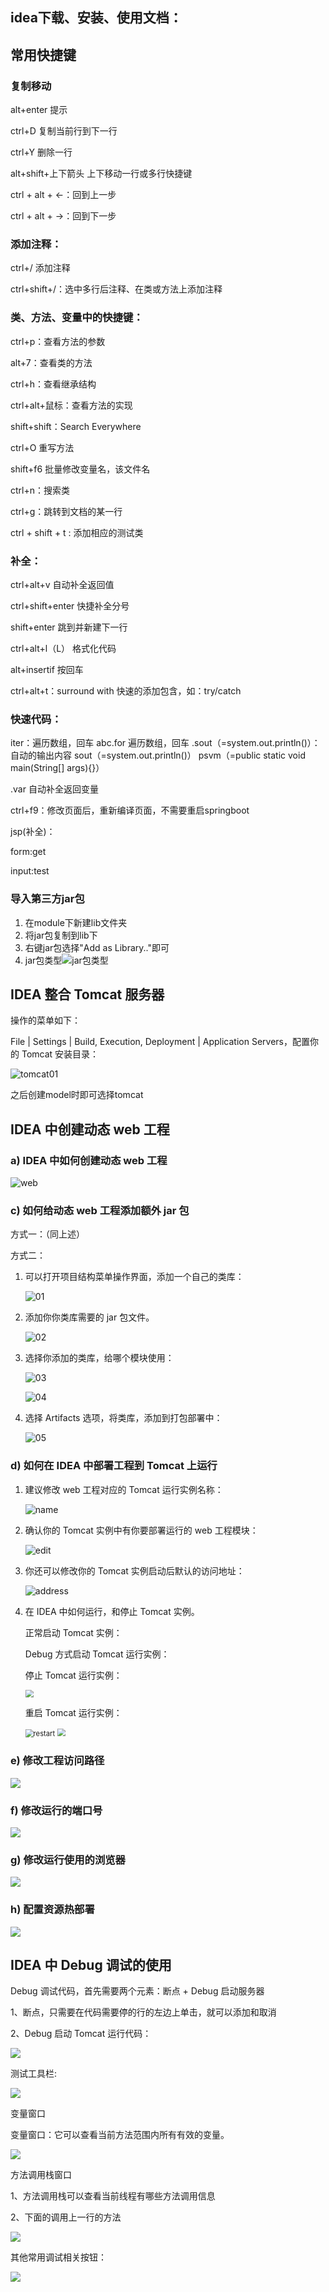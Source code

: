 ## idea下载、安装、使用文档：

[idea下载、安装、使用文档]: 尚硅谷_宋红康_IntelliJIDEA的安装、配置与使用(简化版).pdf

## 常用快捷键

### 复制移动

alt+enter  提示

ctrl+D     复制当前行到下一行

ctrl+Y     删除一行

alt+shift+上下箭头	上下移动一行或多行快捷键



ctrl + alt + <-：回到上一步 

ctrl + alt + ->：回到下一步 

### 添加注释：

ctrl+/	添加注释

ctrl+shift+/：选中多行后注释、在类或方法上添加注释

### 类、方法、变量中的快捷键：

ctrl+p：查看方法的参数

alt+7：查看类的方法

ctrl+h：查看继承结构

ctrl+alt+鼠标：查看方法的实现

shift+shift：Search Everywhere

ctrl+O     重写方法

shift+f6	批量修改变量名，该文件名

ctrl+n：搜索类

ctrl+g：跳转到文档的某一行

ctrl + shift + t : 添加相应的测试类

### 补全：

ctrl+alt+v	自动补全返回值

ctrl+shift+enter    快捷补全分号

shift+enter	跳到并新建下一行

ctrl+alt+l（L）   格式化代码

alt+insertif 按回车

ctrl+alt+t：surround with 快速的添加包含，如：try/catch

### 快速代码：

iter：遍历数组，回车
abc.for 遍历数组，回车 
.sout（=system.out.println()）：自动的输出内容
sout（=system.out.println()）
psvm（=public static void main(String[] args){}）

.var 自动补全返回变量

ctrl+f9：修改页面后，重新编译页面，不需要重启springboot

jsp(补全)：

form:get

input:test

### 导入第三方jar包

1. 在module下新建lib文件夹
2. 将jar包复制到lib下
3. 右键jar包选择"Add as Library.."即可
4. jar包类型![jar包类型](./picture/idea/create_library.jpg)

## IDEA 整合 Tomcat 服务器

操作的菜单如下：

File | Settings | Build, Execution, Deployment | Application Servers，配置你的 Tomcat 安装目录：

![tomcat01](.\picture\idea\idea-tomcat01.jpg)

之后创建model时即可选择tomcat

## IDEA 中创建动态 web 工程

### a) IDEA 中如何创建动态 web 工程

![web](.\picture\idea\creat_web01.jpg)

### c) 如何给动态 web 工程添加额外 jar 包

方式一：（同上述）

方式二：

1. 可以打开项目结构菜单操作界面，添加一个自己的类库：

   ![01](.\picture\idea\add_library01.jpg)

2. 添加你你类库需要的 jar 包文件。

   ![02](.\picture\idea\add_library02.jpg)

3. 选择你添加的类库，给哪个模块使用：

   ![03](.\picture\idea\add_library03.jpg)

   ![04](.\picture\idea\add_library04.jpg)

4. 选择 Artifacts 选项，将类库，添加到打包部署中：

   ![05](.\picture\idea\add_library05.jpg)

### d) 如何在 IDEA 中部署工程到 Tomcat 上运行

1. 建议修改 web 工程对应的 Tomcat 运行实例名称：

   ![name](.\picture\idea\edit_tomcat-mame.jpg)

2. 确认你的 Tomcat 实例中有你要部署运行的 web 工程模块：

   ![edit](.\picture\idea\config_tomcat_Dep.jpg)

3. 你还可以修改你的 Tomcat 实例启动后默认的访问地址：

   ![address](.\picture\idea\tomcat_run_address.jpg)

4. 在 IDEA 中如何运行，和停止 Tomcat 实例。 

   正常启动 Tomcat 实例：

   Debug 方式启动 Tomcat 运行实例：

   停止 Tomcat 运行实例：

   <img src=".\picture\idea\run_tomcat.jpg" style="zoom:80%;" />

   重启 Tomcat 运行实例：

   <img src=".\picture\idea\restart_tomcat.jpg" alt="restart" style="zoom:80%;" />

   <img src=".\picture\idea\update_tomcat.jpg" style="zoom:80%;" />

### e) 修改工程访问路径

![](.\picture\idea\edit_tomcat_context.jpg)

### f) 修改运行的端口号

![](.\picture\idea\edit_port.jpg)

### g) 修改运行使用的浏览器

![](.\picture\idea\modify_browser.jpg)

### h) 配置资源热部署

![](.\picture\idea\config_hotdeploy.jpg)

## IDEA 中 Debug 调试的使用

Debug 调试代码，首先需要两个元素：断点 + Debug 启动服务器

1、断点，只需要在代码需要停的行的左边上单击，就可以添加和取消

2、Debug 启动 Tomcat 运行代码：

![](.\picture\idea\debug.jpg)

测试工具栏:

![](.\picture\idea\测试.png)

变量窗口

变量窗口：它可以查看当前方法范围内所有有效的变量。

![](.\picture\idea\变量窗口.jpg)

方法调用栈窗口

1、方法调用栈可以查看当前线程有哪些方法调用信息

2、下面的调用上一行的方法

![](.\picture\idea\方法调用栈窗口.jpg)

其他常用调试相关按钮：

![](.\picture\idea\其他调试按钮.jpg)
